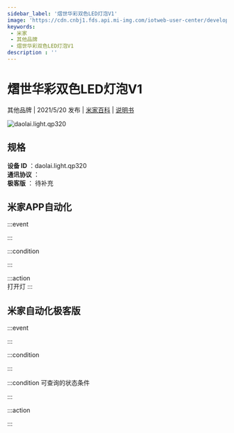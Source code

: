 ```yaml
---
sidebar_label: '熠世华彩双色LED灯泡V1'
image: 'https://cdn.cnbj1.fds.api.mi-img.com/iotweb-user-center/developer_16790479570481OkUF0KN.png?GalaxyAccessKeyId=AKVGLQWBOVIRQ3XLEW&Expires=9223372036854775807&Signature=qMS6+/NvtFpCBEzRHeydJjNLMfw='
keywords: 
 - 米家
 - 其他品牌
 - 熠世华彩双色LED灯泡V1
description : ''
---
```

# 熠世华彩双色LED灯泡V1

其他品牌 | 2021/5/20 发布 | [米家百科](https://home.mi.com/webapp/content/baike/product/index.html?model=daolai.light.qp320) | [说明书](https://home.mi.com/views/introduction.html?model=daolai.light.qp320&region=cn)

![daolai.light.qp320](https://cdn.cnbj1.fds.api.mi-img.com/iotweb-user-center/developer_16790479570481OkUF0KN.png?GalaxyAccessKeyId=AKVGLQWBOVIRQ3XLEW&Expires=9223372036854775807&Signature=qMS6+/NvtFpCBEzRHeydJjNLMfw=)

## 规格  
> 
**设备 ID** ：daolai.light.qp320  
**通讯协议** ：  
**极客版**  ： 待补充 


## 米家APP自动化  

:::event  

:::

:::condition  

:::

:::action   
打开灯
:::

## 米家自动化极客版  

:::event  

:::

:::condition  

:::

:::condition 可查询的状态条件  

:::

:::action  

:::

        
